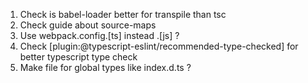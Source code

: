 1. Check is babel-loader better for transpile than tsc
2. Check guide about source-maps
3. Use webpack.config.[ts] instead .[js] ?
4. Check [plugin:@typescript-eslint/recommended-type-checked] for better typescript type check
5. Make file for global types like index.d.ts ?